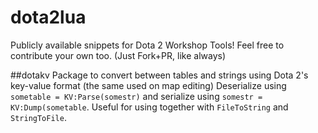dota2lua
========

Publicly available snippets for Dota 2 Workshop Tools! 
Feel free to contribute your own too. (Just Fork+PR, like always)

##dotakv
Package to convert between tables and strings using 
Dota 2's key-value format (the same used on map editing)
Deserialize using `sometable = KV:Parse(somestr)` and
serialize using `somestr = KV:Dump(sometable`.
Useful for using together with `FileToString` and `StringToFile`.